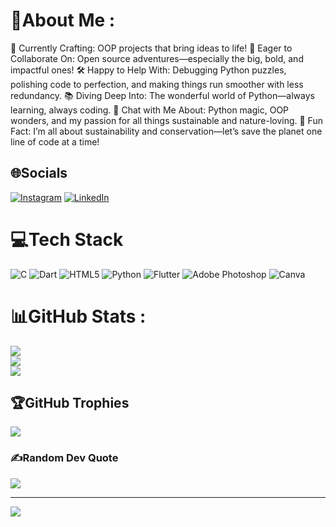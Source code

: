 # 💫About Me :
🌱 Currently Crafting: OOP projects that bring ideas to life!
🤝 Eager to Collaborate On: Open source adventures—especially the big, bold, and impactful ones!
🛠️ Happy to Help With: Debugging Python puzzles, polishing code to perfection, and making things run smoother with less redundancy.
📚 Diving Deep Into: The wonderful world of Python—always learning, always coding.
💬 Chat with Me About: Python magic, OOP wonders, and my passion for all things sustainable and nature-loving.
🎉 Fun Fact: I’m all about sustainability and conservation—let’s save the planet one line of code at a time!

## 🌐Socials
[![Instagram](https://img.shields.io/badge/Instagram-%23E4405F.svg?logo=Instagram&logoColor=white)](https://instagram.com/abrahamadelodun) [![LinkedIn](https://img.shields.io/badge/LinkedIn-%230077B5.svg?logo=linkedin&logoColor=white)](https://linkedin.com/in/abraham-adelodun) 

# 💻Tech Stack
![C](https://img.shields.io/badge/c-%2300599C.svg?style=for-the-badge&logo=c&logoColor=white) ![Dart](https://img.shields.io/badge/dart-%230175C2.svg?style=for-the-badge&logo=dart&logoColor=white) ![HTML5](https://img.shields.io/badge/html5-%23E34F26.svg?style=for-the-badge&logo=html5&logoColor=white) ![Python](https://img.shields.io/badge/python-3670A0?style=for-the-badge&logo=python&logoColor=ffdd54) ![Flutter](https://img.shields.io/badge/Flutter-%2302569B.svg?style=for-the-badge&logo=Flutter&logoColor=white) ![Adobe Photoshop](https://img.shields.io/badge/adobephotoshop-%2331A8FF.svg?style=for-the-badge&logo=adobephotoshop&logoColor=white) ![Canva](https://img.shields.io/badge/Canva-%2300C4CC.svg?style=for-the-badge&logo=Canva&logoColor=white)
# 📊GitHub Stats :
![](https://github-readme-stats.vercel.app/api?username=Incognitol07&theme=dark&hide_border=true&include_all_commits=false&count_private=true)<br/>
![](https://github-readme-streak-stats.herokuapp.com/?user=Incognitol07&theme=dark&hide_border=true)<br/>
![](https://github-readme-stats.vercel.app/api/top-langs/?username=Incognitol07&theme=dark&hide_border=true&include_all_commits=false&count_private=true&layout=compact)

## 🏆GitHub Trophies
![](https://github-trophies.vercel.app/?username=Incognitol07&theme=onedark&no-frame=true&no-bg=true&margin-w=4)

### ✍️Random Dev Quote
![](https://quotes-github-readme.vercel.app/api?type=horizontal&theme=dark)


---
[![](https://visitcount.itsvg.in/api?id=Incognitol07&icon=0&color=0)](https://visitcount.itsvg.in)
